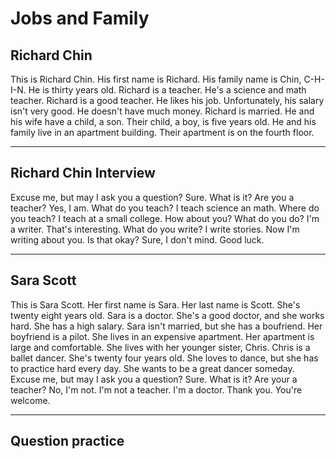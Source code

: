 # Jobs and Family

## Richard Chin

This is Richard Chin.
His first name is Richard.
His family name is Chin, C-H-I-N.
He is thirty years old.
Richard is a teacher.
He's a science and math teacher.
Richard is a good teacher.
He likes his job.
Unfortunately, his salary isn't very good.
He doesn't have much money.
Richard is married.
He and his wife have a child, a son.
Their child, a boy, is five years old.
He and his family live in an apartment building.
Their apartment is on the fourth floor.

---

## Richard Chin Interview

Excuse me, but may I ask you a question?
Sure. What is it?
Are you a teacher?
Yes, I am.
What do you teach?
I teach science an math.
Where do you teach?
I teach at a small college.
How about you? What do you do?
I'm a writer.
That's interesting. What do you write?
I write stories. Now I'm writing about you.
Is that okay?
Sure, I don't mind. Good luck.

---

## Sara Scott

This is Sara Scott.
Her first name is Sara.
Her last name is Scott.
She's twenty eight years old.
Sara is a doctor.
She's a good doctor, and she works hard.
She has a high salary.
Sara isn't married, but she has a boufriend.
Her boyfriend is a pilot.
She lives in an expensive apartment.
Her apartment is large and comfortable.
She lives with her younger sister, Chris.
Chris is a ballet dancer.
She's twenty four years old.
She loves to dance, but she has to practice hard every day.
She wants to be a great dancer someday.
Excuse me, but may I ask you a question?
Sure. What is it?
Are your a teacher?
No, I'm not.
I'm not a teacher. I'm a doctor.
Thank you.
You're welcome.

---

## Question practice
